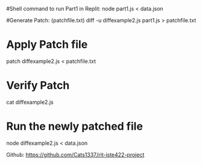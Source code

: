 #Shell command to run Part1 in Replit:
node part1.js < data.json

#Generate Patch: (patchfile.txt)
diff -u diffexample2.js part1.js > patchfile.txt

# Apply Patch file
patch diffexample2.js < patchfile.txt

# Verify Patch
cat diffexample2.js

# Run the newly patched file
node diffexample2.js < data.json

Github: https://github.com/Cats1337/rit-iste422-project